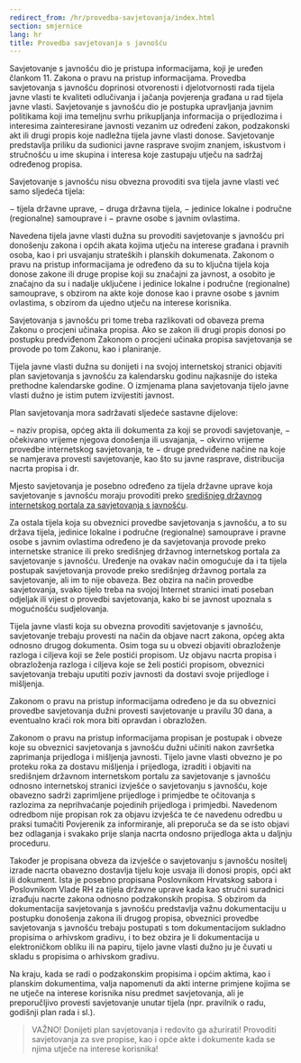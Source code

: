 ```yaml
---
redirect_from: /hr/provedba-savjetovanja/index.html
section: smjernice
lang: hr
title: Provedba savjetovanja s javnošću
---
```


Savjetovanje s javnošću dio je pristupa informacijama, koji je uređen člankom 11. Zakona o pravu na pristup informacijama. Provedba savjetovanja s javnošću doprinosi otvorenosti i djelotvornosti rada tijela javne vlasti te kvaliteti odlučivanja i jačanja povjerenja građana u rad tijela javne vlasti. Savjetovanje s javnošću dio je postupka upravljanja javnim politikama koji ima temeljnu svrhu prikupljanja informacija o prijedlozima i interesima zainteresirane javnosti vezanim uz određeni zakon, podzakonski akt ili drugi propis koje nadležna tijela javne vlasti donose. Savjetovanje predstavlja priliku da sudionici javne rasprave svojim znanjem, iskustvom i stručnošću u ime skupina i interesa koje zastupaju utječu na sadržaj određenog propisa.

Savjetovanje s javnošću nisu obvezna provoditi sva tijela javne vlasti već samo sljedeća tijela:

−   tijela državne uprave, 
−   druga državna tijela, 
−   jedinice lokalne i područne (regionalne) samouprave i 
−   pravne osobe s javnim ovlastima.

Navedena tijela javne vlasti dužna su provoditi savjetovanje s javnošću pri donošenju zakona i općih akata kojima utječu na interese građana i pravnih osoba, kao i pri usvajanju strateških i planskih dokumenata. Zakonom o pravu na pristup informacijama je određeno da su to ključna tijela koja donose zakone ili druge propise koji su značajni za javnost, a osobito je značajno da su i nadalje uključene i jedinice lokalne i područne (regionalne) samouprave, s obzirom na akte koje donose kao i pravne osobe s javnim ovlastima, s obzirom da ujedno utječu na interese korisnika. 

Savjetovanja s javnošću pri tome treba razlikovati od obaveza prema Zakonu o procjeni učinaka propisa. Ako se zakon ili drugi propis donosi po postupku predviđenom Zakonom o procjeni učinaka propisa savjetovanja se provode po tom Zakonu, kao i planiranje.

Tijela javne vlasti dužna su donijeti i na svojoj internetskoj stranici objaviti plan savjetovanja s javnošću za kalendarsku godinu najkasnije do isteka prethodne kalendarske godine. O izmjenama plana savjetovanja tijelo javne vlasti dužno je istim putem izvijestiti javnost. 

Plan savjetovanja mora sadržavati sljedeće sastavne dijelove: 

−   naziv propisa, općeg akta ili dokumenta za koji se provodi savjetovanje, 
−   očekivano vrijeme njegova donošenja ili usvajanja, 
−   okvirno vrijeme provedbe internetskog savjetovanja, te 
−   druge predviđene načine na koje se namjerava provesti savjetovanje, kao što su javne rasprave, distribucija nacrta propisa i dr.

Mjesto savjetovanja je posebno određeno za tijela državne uprave koja savjetovanje s javnošću moraju provoditi preko [središnjeg državnog internetskog portala za savjetovanja s javnošću](https://esavjetovanja.gov.hr/).

Za ostala tijela koja su obveznici provedbe savjetovanja s javnošću, a to su država tijela, jedinice lokalne i područne (regionalne) samouprave i pravne osobe s javnim ovlastima određeno je da savjetovanja provode preko internetske stranice ili preko središnjeg državnog internetskog portala za savjetovanje s javnošću. Uređenje na ovakav način omogućuje da i ta tijela postupak savjetovanja provode preko središnjeg državnog portala za savjetovanje, ali im to nije obaveza. Bez obzira na način provedbe savjetovanja, svako tijelo treba na svojoj Internet stranici imati poseban odjeljak ili vijest o provedbi savjetovanja, kako bi se javnost upoznala s mogućnošću sudjelovanja.

Tijela javne vlasti koja su obvezna provoditi savjetovanje s javnošću, savjetovanje trebaju provesti na način da objave nacrt zakona, općeg akta odnosno drugog dokumenta. Osim toga su u obvezi objaviti obrazloženje razloga i ciljeva koji se žele postići propisom. Uz objavu nacrta propisa i obrazloženja razloga i ciljeva koje se želi postići propisom, obveznici savjetovanja trebaju uputiti poziv javnosti da dostavi svoje prijedloge i mišljenja.

Zakonom o pravu na pristup informacijama određeno je da su obveznici provedbe savjetovanja dužni provesti savjetovanje u pravilu 30 dana, a eventualno kraći rok mora biti opravdan i obrazložen.

Zakonom o pravu na pristup informacijama propisan je postupak i obveze koje su obveznici savjetovanja s javnošću dužni učiniti nakon završetka zaprimanja prijedloga i mišljenja javnosti. Tijelo javne vlasti obvezno je po proteku roka za dostavu mišljenja i prijedloga, izraditi i objaviti na središnjem državnom internetskom portalu za savjetovanje s javnošću odnosno internetskoj stranici izvješće o savjetovanju s javnošću, koje obavezno sadrži zaprimljene prijedloge i primjedbe te očitovanja s razlozima za neprihvaćanje pojedinih prijedloga i primjedbi. Navedenom odredbom nije propisan rok za objavu izvješća te će navedenu odredbu u praksi tumačiti Povjerenik za informiranje, ali preporuča se da se isto objavi bez odlaganja i svakako prije slanja nacrta ondosno prijedloga akta u daljnju proceduru.

Također je propisana obveza da izvješće o savjetovanju s javnošću nositelj izrade nacrta obavezno dostavlja tijelu koje usvaja ili donosi propis, opći akt ili dokument. Ista je posebno propisana Poslovnikom Hrvatskog sabora i Poslovnikom Vlade RH za tijela državne uprave kada kao stručni suradnici izrađuju nacrte zakona odnosno podzakonskih propisa.
S obzirom da dokumentacija savjetovanja s javnošću predstavlja važnu dokumentaciju u postupku donošenja zakona ili drugog propisa, obveznici provedbe savjetovanja s javnošću trebaju postupati s tom dokumentacijom sukladno propisima o arhivskom gradivu, i to bez obzira je li dokumentacija u elektroničkom obliku ili na papiru, tijelo javne vlasti dužno ju je čuvati u skladu s propisima o arhivskom gradivu.

Na kraju, kada se radi o podzakonskim propisima i općim aktima, kao i planskim dokumentima, valja napomenuti da akti interne primjene kojima se ne utječe na interese korisnika nisu predmet savjetovanja, ali je preporučljivo provesti savjetovanje unutar tijela (npr. pravilnik o radu, godišnji plan rada i sl.). 

> VAŽNO! Donijeti plan savjetovanja i redovito ga ažurirati! Provoditi savjetovanja za sve propise, kao i opće akte i dokumente kada se njima utječe na interese korisnika!